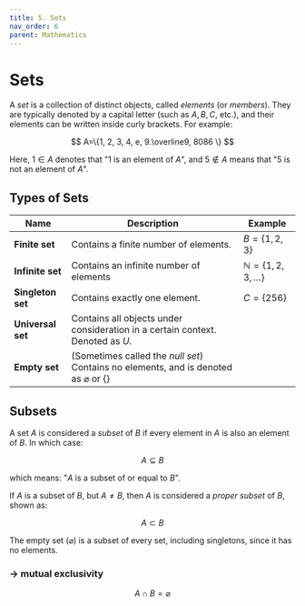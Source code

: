 ```yaml
---
title: 5. Sets
nav_order: 6
parent: Mathematics
---
```

# Sets

A *set* is a collection of distinct objects, called *elements* (or *members*). They are typically denoted by a capital letter (such as $A, B, C,$ etc.), and their elements can be written inside curly brackets. For example:

$$
A=\{1, 2, 3, 4, e, 9.\overline9, 8086 \}
$$

Here, $1 \in A$ denotes that "$1$ is an element of $A$", and $5 \notin A$ means that "$5$ is not an element of $A$".



## Types of Sets

| Name              | Description                                                                                       | Example                          |
| ----------------- | ------------------------------------------------------------------------------------------------- | -------------------------------- |
| **Finite set**    | Contains a finite number of elements.                                                             | $B=\{1, 2, 3\}$                  |
| **Infinite set**  | Contains an infinite number of elements                                                           | $\mathbb{N}= \{1, 2, 3, \dots\}$ |
| **Singleton set** | Contains exactly one element.                                                                     | $C=\{256\}$                      |
| **Universal set** | Contains all objects under consideration in a certain context. Denoted as $U$.                    |                                  |
| **Empty set**     | (Sometimes called the *null set*) Contains no elements, and is denoted as $\varnothing$ or $\{\}$ |                                  |

## Subsets

A set $A$ is considered a *subset* of $B$ if every element in $A$ is also an element of $B$. In which case:

$$
A \subseteq B
$$

which means: "$A$ is a subset of or equal to $B$".

If $A$ is a subset of $B$, but $A \neq B$, then $A$ is considered a *proper subset* of $B$, shown as:

$$
A \subset B
$$

The empty set ($\varnothing$) is a subset of every set, including singletons, since it has no elements.




### -> mutual exclusivity

$$
A \cap B = \varnothing
$$